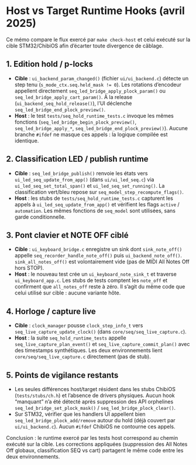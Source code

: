 # Host vs Target Runtime Hooks (avril 2025)

Ce mémo compare le flux exercé par `make check-host` et celui exécuté sur la cible STM32/ChibiOS afin d’écarter toute divergence de câblage.

## 1. Edition hold / p-locks
- **Cible** : `ui_backend_param_changed()` (fichier `ui/ui_backend.c`) détecte un step tenu (`s_mode_ctx.seq.held_mask != 0`). Les rotations d’encodeur appellent directement `seq_led_bridge_apply_plock_param()` ou `seq_led_bridge_apply_cart_param()`. À la release (`ui_backend_seq_hold_release()`), l’UI déclenche `seq_led_bridge_end_plock_preview()`.
- **Host** : le test `tests/seq_hold_runtime_tests.c` invoque les mêmes fonctions (`seq_led_bridge_begin_plock_preview()`, `seq_led_bridge_apply_*`, `seq_led_bridge_end_plock_preview()`). Aucune branche `#ifdef` ne masque ces appels : la logique compilée est identique.

## 2. Classification LED / publish runtime
- **Cible** : `seq_led_bridge_publish()` renvoie les états vers `ui_led_seq_update_from_app()` (dans `ui/ui_led_seq.c`) via `ui_led_seq_set_total_span()` et `ui_led_seq_set_running()`. La classification vert/bleu repose sur `seq_model_step_recompute_flags()`.
- **Host** : les stubs de `tests/seq_hold_runtime_tests.c` capturent les appels à `ui_led_seq_update_from_app()` et vérifient les flags `active` / `automation`. Les mêmes fonctions de `seq_model` sont utilisées, sans garde conditionnelle.

## 3. Pont clavier et NOTE OFF ciblé
- **Cible** : `ui_keyboard_bridge.c` enregistre un sink dont `sink_note_off()` appelle `seq_recorder_handle_note_off()` puis `ui_backend_note_off()`. `sink_all_notes_off()` est volontairement vide (pas de MIDI All Notes Off hors STOP).
- **Host** : le nouveau test crée un `ui_keyboard_note_sink_t` et traverse `ui_keyboard_app.c`. Les stubs de tests comptent les `note_off` et confirment que `all_notes_off` reste à zéro. Il s’agit du même code que celui utilisé sur cible : aucune variante hôte.

## 4. Horloge / capture live
- **Cible** : `clock_manager` pousse `clock_step_info_t` vers `seq_live_capture_update_clock()` (dans `core/seq/seq_live_capture.c`).
- **Host** : la suite `seq_hold_runtime_tests` appelle `seq_live_capture_plan_event()` et `seq_live_capture_commit_plan()` avec des timestamps synthétiques. Les deux environnements lient `core/seq/seq_live_capture.c` directement (pas de stub).

## 5. Points de vigilance restants
- Les seules différences host/target résident dans les stubs ChibiOS (`tests/stubs/ch.h`) et l’absence de drivers physiques. Aucun hook “manquant” n’a été détecté après suppression des API orphelines `seq_led_bridge_set_plock_mask()` / `seq_led_bridge_plock_clear()`.
- Sur STM32, vérifier que les handlers UI appellent bien `seq_led_bridge_plock_add/remove` autour du hold (déjà couvert par `ui/ui_backend.c`). Aucun `#ifdef` ChibiOS ne contourne ces appels.

Conclusion : le runtime exercé par les tests host correspond au chemin exécuté sur la cible. Les corrections appliquées (suppression des All Notes Off globaux, classification SEQ vs cart) partagent le même code entre les deux environnements.
